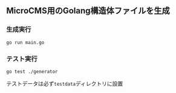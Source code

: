 ## MicroCMS用のGolang構造体ファイルを生成

### 生成実行
```go run main.go```

### テスト実行
```go test ./generator```

テストデータは必ず```testdata```ディレクトリに設置
